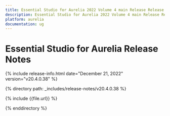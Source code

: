 ```yaml
---
title: Essential Studio for Aurelia 2022 Volume 4 main Release Release Notes  
description: Essential Studio for Aurelia 2022 Volume 4 main Release Release Notes  
platform: aurelia
documentation: ug
---
```


# Essential Studio for Aurelia  Release Notes  

{% include release-info.html date="December 21, 2022"  version="v20.4.0.38" %} 

{% directory path: _includes/release-notes/v20.4.0.38 %}

{% include {{file.url}} %}

{% enddirectory %}